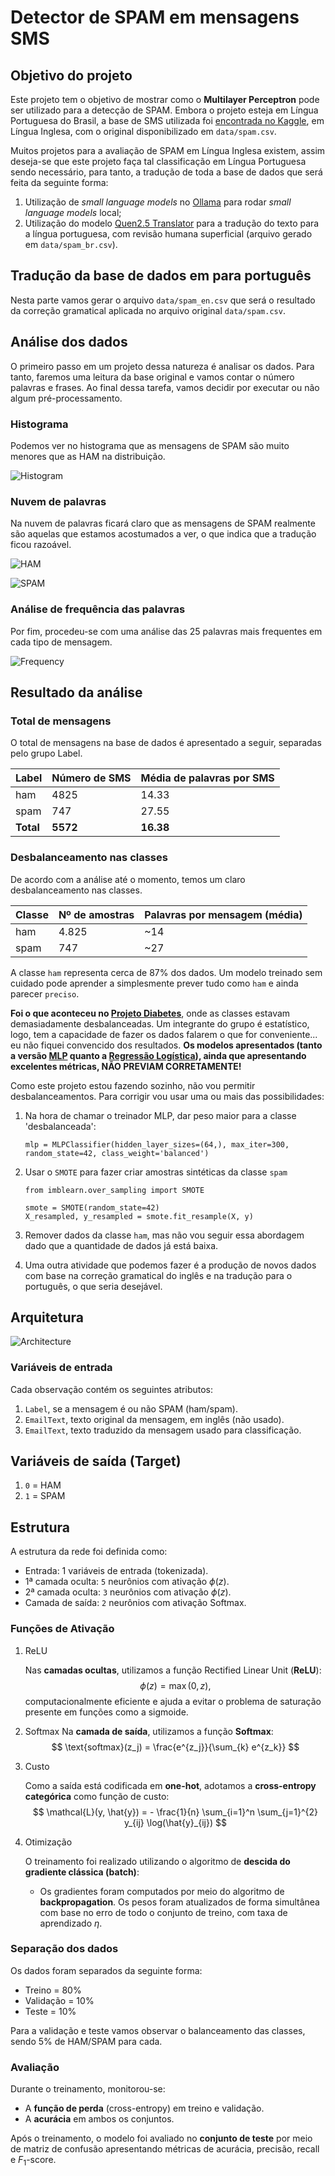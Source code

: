 # Detector de SPAM em mensagens SMS

## Objetivo do projeto

Este projeto tem o objetivo de mostrar como o **Multilayer Perceptron** pode ser utilizado para a detecção de SPAM. Embora o projeto esteja em Língua Portuguesa do Brasil, a base de SMS utilizada foi [encontrada no Kaggle](https://www.kaggle.com/code/dhgupta/bag-of-words-model/input), em Língua Inglesa, com o original disponibilizado em `data/spam.csv`.

Muitos projetos para a avaliação de SPAM em Língua Inglesa existem, assim deseja-se que este projeto faça tal classificação em Língua Portuguesa sendo necessário, para tanto, a tradução de toda a base de dados que será feita da seguinte forma:

1. Utilização de *small language models* no [Ollama](https://ollama.com) para rodar *small language models* local;
1. Utilização do modelo [Quen2.5 Translator](https://ollama.com/lauchacarro/qwen2.5-translator) para a tradução do texto para a língua portuguesa, com revisão humana superficial (arquivo gerado em `data/spam_br.csv`).

## Tradução da base de dados em para português

Nesta parte vamos gerar o arquivo `data/spam_en.csv` que será o resultado da correção gramatical aplicada no arquivo original `data/spam.csv`.

## Análise dos dados

O primeiro passo em um projeto dessa natureza é analisar os dados. Para tanto, faremos uma leitura da base original e vamos contar o número palavras e frases. Ao final dessa tarefa, vamos decidir por executar ou não algum pré-processamento.

### Histograma

Podemos ver no histograma que as mensagens de SPAM são muito menores que as HAM na distribuição.

![Histogram](./figures/histograma.png)

### Nuvem de palavras

Na nuvem de palavras ficará claro que as mensagens de SPAM realmente são aquelas que estamos acostumados a ver, o que indica que a tradução ficou razoável.

![HAM](./figures/nuvem_palavras_ham.png)

![SPAM](./figures/nuvem_palavras_spam.png)

### Análise de frequência das palavras

Por fim, procedeu-se com uma análise das 25 palavras mais frequentes em cada tipo de mensagem.

![Frequency](./figures/top_25_palavras.png)

## Resultado da análise

### Total de mensagens

O total de mensagens na base de dados é apresentado a seguir, separadas pelo grupo Label.

| **Label** | **Número de SMS** | **Média de palavras por SMS** |
|-----------|-------------------|------------------------------|
| ham       | 4825              | 14.33                        |
| spam      | 747               | 27.55                        |
| **Total** | **5572**          | **16.38**                    |

### Desbalanceamento nas classes

De acordo com a análise até o momento, temos um claro desbalanceamento nas classes.

| Classe | Nº de amostras | Palavras por mensagem (média) |
| ------ | -------------- | ----------------------------- |
| ham    | 4.825          | \~14                          |
| spam   | 747            | \~27                          |

A classe `ham` representa cerca de 87% dos dados. Um modelo treinado sem cuidado pode aprender a simplesmente prever tudo como `ham` e ainda parecer `preciso`.
    
**Foi o que aconteceu no [Projeto Diabetes](https://github.com/pcbrom/perceptron-mlp-cnn)**, onde as classes estavam demasiadamente desbalanceadas. Um integrante do grupo é estatístico, logo, tem a capacidade de fazer os dados falarem o que for conveniente... eu não fiquei convencido dos resultados. **Os modelos apresentados (tanto a versão [MLP](https://github.com/pcbrom/perceptron-mlp-cnn/blob/main/multilayer_perceptron.ipynb) quanto a [Regressão Logística](https://github.com/pcbrom/perceptron-mlp-cnn/blob/main/logistic_regression.ipynb)), ainda que apresentando excelentes métricas, NÃO PREVIAM CORRETAMENTE!**

Como este projeto estou fazendo sozinho, não vou permitir desbalanceamentos. Para corrigir vou usar uma ou mais das possibilidades:

1. Na hora de chamar o treinador MLP, dar peso maior para a classe 'desbalanceada':
    ```
    mlp = MLPClassifier(hidden_layer_sizes=(64,), max_iter=300, random_state=42, class_weight='balanced')
    ```

1. Usar o `SMOTE` para fazer criar amostras sintéticas da classe `spam`
    ```
    from imblearn.over_sampling import SMOTE

    smote = SMOTE(random_state=42)
    X_resampled, y_resampled = smote.fit_resample(X, y)
    ```

1. Remover dados da classe `ham`, mas não vou seguir essa abordagem dado que a quantidade de dados já está baixa.

1. Uma outra atividade que podemos fazer é a produção de novos dados com base na correção gramatical do inglês e na tradução para o português, o que seria desejável.

## Arquitetura

![Architecture](./figures/arquitetura.png)

### Variáveis de entrada

Cada observação contém os seguintes atributos:

1. `Label`, se a mensagem é ou não SPAM (ham/spam).
1. `EmailText`, texto original da mensagem, em inglês (não usado).
1. `EmailText`, texto traduzido da mensagem usado para classificação.

## Variáveis de saída (Target)

1. `0` = HAM
2. `1` = SPAM

## Estrutura

A estrutura da rede foi definida como:

* Entrada: $1$ variáveis de entrada (tokenizada).
* 1ª camada oculta: `5` neurônios com ativação $\phi(z)$.
* 2ª camada oculta: `3` neurônios com ativação $\phi(z)$.
* Camada de saída: `2` neurônios com ativação Softmax.

### Funções de Ativação

1. ReLU

    Nas **camadas ocultas**, utilizamos a função Rectified Linear Unit (**ReLU**):
    $$
    \phi(z) = \max(0, z),
    $$
    computacionalmente eficiente e ajuda a evitar o problema de saturação presente em funções como a sigmoide.

1. Softmax
    Na **camada de saída**, utilizamos a função **Softmax**:
    $$
    \text{softmax}(z_j) = \frac{e^{z_j}}{\sum_{k} e^{z_k}}
    $$

1. Custo

    Como a saída está codificada em **one-hot**, adotamos a **cross-entropy categórica** como função de custo:
    $$
    \mathcal{L}(y, \hat{y}) = - \frac{1}{n} \sum_{i=1}^n \sum_{j=1}^{2} y_{ij} \log(\hat{y}_{ij})
    $$

1. Otimização

    O treinamento foi realizado utilizando o algoritmo de **descida do gradiente clássica (batch)**:

    * Os gradientes foram computados por meio do algoritmo de **backpropagation**. Os pesos foram atualizados de forma simultânea com base no erro de todo o conjunto de treino, com taxa de aprendizado $\eta$.

### Separação dos dados

Os dados foram separados da seguinte forma:

* Treino = 80%
* Validação = 10%
* Teste = 10%

Para a validação e teste vamos observar o balanceamento das classes, sendo 5% de HAM/SPAM para cada.

### Avaliação

Durante o treinamento, monitorou-se:

* A **função de perda** (cross-entropy) em treino e validação.
* A **acurácia** em ambos os conjuntos.

Após o treinamento, o modelo foi avaliado no **conjunto de teste** por meio de matriz de confusão apresentando métricas de acurácia, precisão, recall e $F_1$-score.